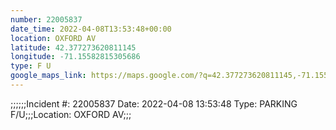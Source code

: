 ```yaml
---
number: 22005837
date_time: 2022-04-08T13:53:48+00:00
location: OXFORD AV
latitude: 42.377273620811145
longitude: -71.15582815305686
type: F U
google_maps_link: https://maps.google.com/?q=42.377273620811145,-71.15582815305686
---
```


;;;;;;Incident #: 22005837  Date: 2022-04-08 13:53:48   Type: PARKING F/U;;;Location: OXFORD AV;;;
